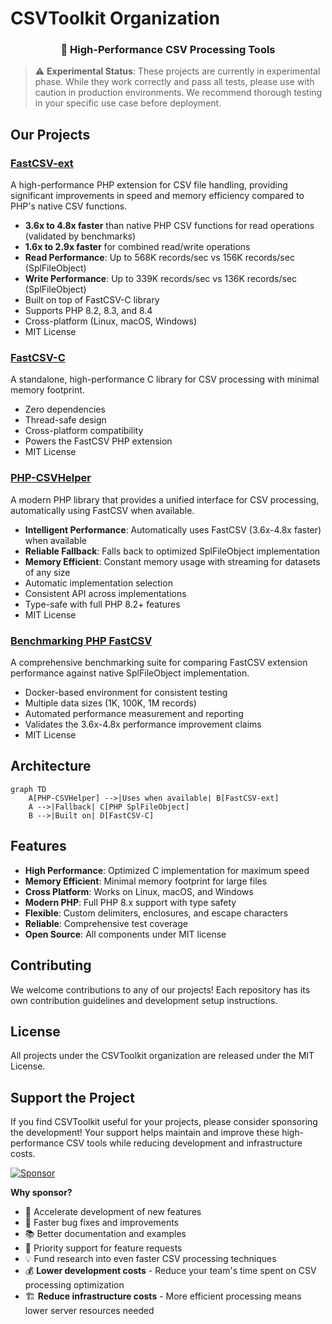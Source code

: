 # CSVToolkit Organization

<div align="center">
  <h3>🚀 High-Performance CSV Processing Tools</h3>
</div>

> ⚠️ **Experimental Status**: These projects are currently in experimental phase. While they work correctly and pass all tests, please use with caution in production environments. We recommend thorough testing in your specific use case before deployment.

## Our Projects

### [FastCSV-ext](https://github.com/csvtoolkit/FastCSV-ext)
A high-performance PHP extension for CSV file handling, providing significant improvements in speed and memory efficiency compared to PHP's native CSV functions.
- **3.6x to 4.8x faster** than native PHP CSV functions for read operations (validated by benchmarks)
- **1.6x to 2.9x faster** for combined read/write operations
- **Read Performance**: Up to 568K records/sec vs 156K records/sec (SplFileObject)
- **Write Performance**: Up to 339K records/sec vs 136K records/sec (SplFileObject)
- Built on top of FastCSV-C library
- Supports PHP 8.2, 8.3, and 8.4
- Cross-platform (Linux, macOS, Windows)
- MIT License

### [FastCSV-C](https://github.com/csvtoolkit/FastCSV-C)
A standalone, high-performance C library for CSV processing with minimal memory footprint.
- Zero dependencies
- Thread-safe design
- Cross-platform compatibility
- Powers the FastCSV PHP extension
- MIT License

### [PHP-CSVHelper](https://github.com/csvtoolkit/PHP-CSVHelper)
A modern PHP library that provides a unified interface for CSV processing, automatically using FastCSV when available.
- **Intelligent Performance**: Automatically uses FastCSV (3.6x-4.8x faster) when available
- **Reliable Fallback**: Falls back to optimized SplFileObject implementation
- **Memory Efficient**: Constant memory usage with streaming for datasets of any size
- Automatic implementation selection
- Consistent API across implementations
- Type-safe with full PHP 8.2+ features
- MIT License

### [Benchmarking PHP FastCSV](https://github.com/csvtoolkit/benchmarking-php-fastcsv)
A comprehensive benchmarking suite for comparing FastCSV extension performance against native SplFileObject implementation.
- Docker-based environment for consistent testing
- Multiple data sizes (1K, 100K, 1M records)
- Automated performance measurement and reporting
- Validates the 3.6x-4.8x performance improvement claims
- MIT License

## Architecture

```mermaid
graph TD
    A[PHP-CSVHelper] -->|Uses when available| B[FastCSV-ext]
    A -->|Fallback| C[PHP SplFileObject]
    B -->|Built on| D[FastCSV-C]
```

## Features

- **High Performance**: Optimized C implementation for maximum speed
- **Memory Efficient**: Minimal memory footprint for large files
- **Cross Platform**: Works on Linux, macOS, and Windows
- **Modern PHP**: Full PHP 8.x support with type safety
- **Flexible**: Custom delimiters, enclosures, and escape characters
- **Reliable**: Comprehensive test coverage
- **Open Source**: All components under MIT license

## Contributing

We welcome contributions to any of our projects! Each repository has its own contribution guidelines and development setup instructions.

## License

All projects under the CSVToolkit organization are released under the MIT License. 

## Support the Project

If you find CSVToolkit useful for your projects, please consider sponsoring the development! Your support helps maintain and improve these high-performance CSV tools while reducing development and infrastructure costs.

[![Sponsor](https://img.shields.io/badge/sponsor-❤️-ff69b4?style=for-the-badge&logo=github-sponsors)](https://github.com/sponsors/achrafAa)

**Why sponsor?**
- 🚀 Accelerate development of new features
- 🐛 Faster bug fixes and improvements  
- 📚 Better documentation and examples
- 🎯 Priority support for feature requests
- 💡 Fund research into even faster CSV processing techniques
- 💰 **Lower development costs** - Reduce your team's time spent on CSV processing optimization
- 🏗️ **Reduce infrastructure costs** - More efficient processing means lower server resources needed
